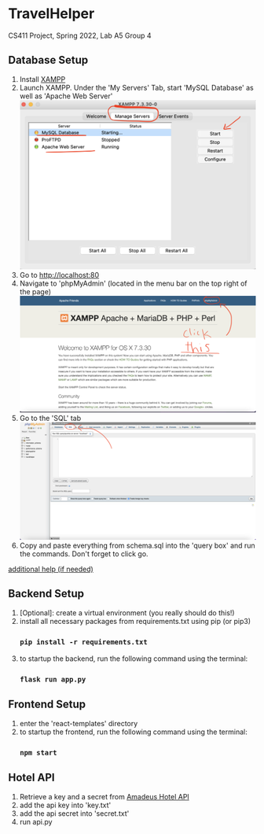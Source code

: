 # TravelHelper

CS411 Project, Spring 2022, Lab A5 Group 4

## Database Setup 

1. Install [XAMPP](https://www.apachefriends.org/index.html)
2. Launch XAMPP. Under the 'My Servers' Tab, start  'MySQL Database' as well as 'Apache Web Server'
![](readme-img/xampp.png)
3. Go to [http://localhost:80](http://localhost:3000)
4. Navigate to 'phpMyAdmin' (located in the menu bar on the top right of the page)
![](readme-img/localhost.png)
5. Go to the 'SQL' tab
![](readme-img/phpmyadmin.png)
6. Copy and paste everything from schema.sql into the 'query box' and run the commands. Don't forget to click go. 

[additional help (if needed)](https://www.askpython.com/python-modules/flask/flask-mysql-database)

## Backend Setup
1. [Optional]: create a virtual environment (you really should do this!)
2. install all necessary packages from requirements.txt using pip (or pip3)
	### `pip install -r requirements.txt` 
3. to startup the backend, run the following command using the terminal: 
	### `flask run app.py`

## Frontend Setup
1. enter the 'react-templates' directory
2. to startup the frontend, run the following command using the terminal:
	### `npm start`

## Hotel API
1. Retrieve a key and a secret from [Amadeus Hotel API](https://developers.amadeus.com/self-service/category/hotel/api-doc/hotel-search)
2. add the api key into 'key.txt'
3. add the api secret into 'secret.txt'
4. run api.py
